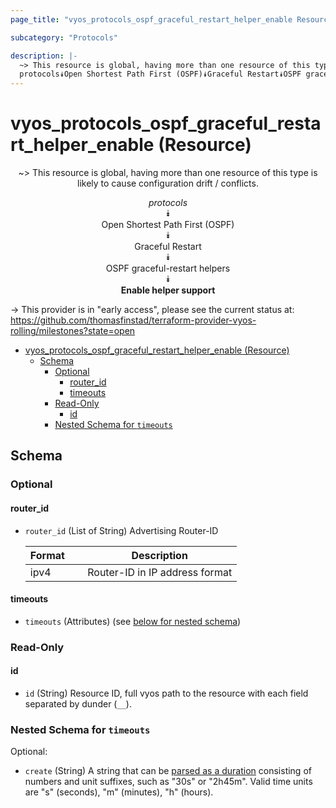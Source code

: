 ```yaml
---
page_title: "vyos_protocols_ospf_graceful_restart_helper_enable Resource - vyos"

subcategory: "Protocols"

description: |-
  ~> This resource is global, having more than one resource of this type is likely to cause configuration drift / conflicts.
  protocols⯯Open Shortest Path First (OSPF)⯯Graceful Restart⯯OSPF graceful-restart helpers⯯Enable helper support
---
```


# vyos_protocols_ospf_graceful_restart_helper_enable (Resource)
<center>

~> This resource is global, having more than one resource of this type is likely to cause configuration drift / conflicts.

*protocols*  
⯯  
Open Shortest Path First (OSPF)  
⯯  
Graceful Restart  
⯯  
OSPF graceful-restart helpers  
⯯  
**Enable helper support**


</center>

-> This provider is in "early access", please see the current status at: https://github.com/thomasfinstad/terraform-provider-vyos-rolling/milestones?state=open

<!--TOC-->

- [vyos_protocols_ospf_graceful_restart_helper_enable (Resource)](#vyos_protocols_ospf_graceful_restart_helper_enable-resource)
  - [Schema](#schema)
    - [Optional](#optional)
      - [router_id](#router_id)
      - [timeouts](#timeouts)
    - [Read-Only](#read-only)
      - [id](#id)
    - [Nested Schema for `timeouts`](#nested-schema-for-timeouts)

<!--TOC-->

<!-- schema generated by tfplugindocs -->
## Schema

### Optional

#### router_id
- `router_id` (List of String) Advertising Router-ID

    |  Format  &emsp;|  Description                     |
    |----------|----------------------------------|
    |  ipv4    &emsp;|  Router-ID in IP address format  |
#### timeouts
- `timeouts` (Attributes) (see [below for nested schema](#nestedatt--timeouts))

### Read-Only

#### id
- `id` (String) Resource ID, full vyos path to the resource with each field separated by dunder (`__`).

<a id="nestedatt--timeouts"></a>
### Nested Schema for `timeouts`

Optional:

- `create` (String) A string that can be [parsed as a duration](https://pkg.go.dev/time#ParseDuration) consisting of numbers and unit suffixes, such as &#34;30s&#34; or &#34;2h45m&#34;. Valid time units are &#34;s&#34; (seconds), &#34;m&#34; (minutes), &#34;h&#34; (hours).
